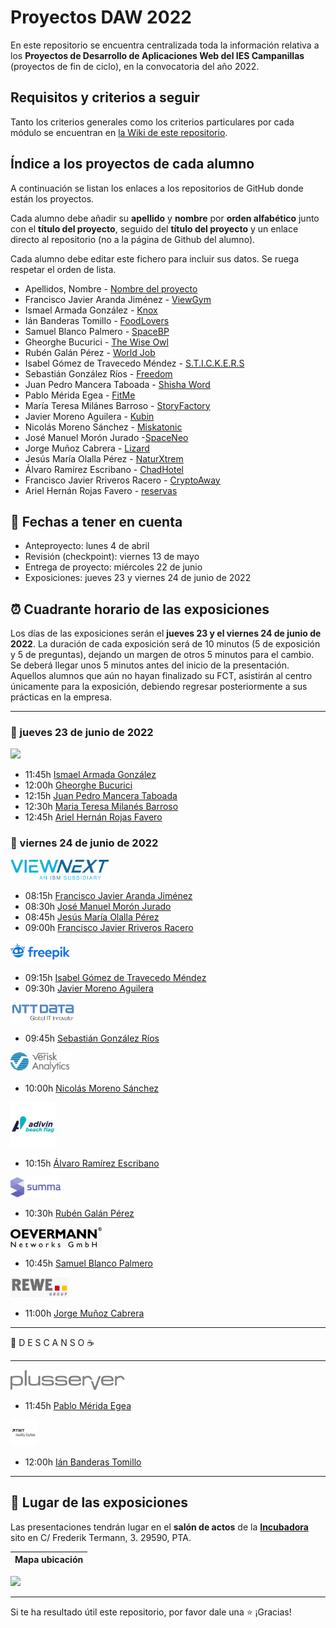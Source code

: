 # Proyectos DAW 2022

En este repositorio se encuentra centralizada toda la información relativa a los **Proyectos de Desarrollo de Aplicaciones Web del IES Campanillas** (proyectos de fin de ciclo), en la convocatoria del año 2022.

## Requisitos y criterios a seguir

Tanto los criterios generales como los criterios particulares por cada módulo se encuentran en [la Wiki de este repositorio](https://github.com/IESCampanillas/proyectos-daw-2022/wiki).

## Índice a los proyectos de cada alumno

A continuación se listan los enlaces a los repositorios de GitHub donde están los proyectos. 

Cada alumno debe añadir su **apellido** y **nombre** por **orden alfabético** junto con el **título del proyecto**, seguido del **título del proyecto** y un enlace directo al repositorio (no a la página de Github del alumno). 

Cada alumno debe editar este fichero para incluir sus datos. Se ruega respetar el orden de lista.

* Apellidos, Nombre - [Nombre del proyecto](https://github.com/nombre_del_repositorio)
* Francisco Javier Aranda Jiménez - [ViewGym](https://github.com/PacoAranda/ViewGym)
* Ismael Armada González - [Knox](https://github.com/Archerus35/KNOX.git)
* Ián Banderas Tomillo - [FoodLovers](https://github.com/ianbanderas/ProjectoDAW)
* Samuel Blanco Palmero - [SpaceBP](https://github.com/samubp10/SpaceBP)
* Gheorghe Bucurici - [The Wise Owl](https://github.com/GheorgheBci/TheWiseOwl)
* Rubén Galán Pérez - [World Job](https://github.com/rubengalan97/World_Job)
* Isabel Gómez de Travecedo Méndez - [S.T.I.C.K.E.R.S](https://github.com/isa-gdt/S.T.IC.K.E.R.S)
* Sebastián González Ríos - [Freedom](https://github.com/SrCbas/Freedom)
* Juan Pedro Mancera Taboada - [Shisha Word](https://github.com/juan2pedro/ShishaWordV2)
* Pablo Mérida Egea - [FitMe](https://github.com/Pablomerida2001/FitMe)
* María Teresa Milánes Barroso - [StoryFactory](https://github.com/MTeresaMB/TFC/tree/master/storyfactory)
* Javier Moreno Aguilera - [Kubin](https://github.com/javmoreno-developer/Kubin)
* Nicolás Moreno Sánchez - [Miskatonic](https://github.com/nicoms13/django)
* José Manuel Morón Jurado -[SpaceNeo](https://github.com/JMMJ0/Space-NEO)
* Jorge Muñoz Cabrera - [Lizard](https://github.com/jorgeMunozCampanillas/Lizard/blob/main/README.md)
* Jesús María Olalla Pérez - [NaturXtrem](https://github.com/Jeolpe/NaturXtrem)
* Álvaro Ramírez Escribano - [ChadHotel](https://github.com/DawAlvaro/ChadHotel)
* Francisco Javier Rriveros Racero - [CryptoAway](https://github.com/FJ-Riveros/CryptoAway)
* Ariel Hernán Rojas Favero - [reservas](https://github.com/ArielHernan/proyectoFinal)



## 📝 Fechas a tener en cuenta
* Anteproyecto: lunes 4 de abril
* Revisión (checkpoint): viernes 13 de mayo
* Entrega de proyecto: miércoles 22 de junio
* Exposiciones: jueves 23 y viernes 24 de junio de 2022


## ⏰ Cuadrante horario de las exposiciones

Los días de las exposiciones serán el **jueves 23 y el viernes 24 de junio de 2022**. La duración de cada exposición será de 10 minutos (5 de exposición y 5 de preguntas), dejando un margen de otros 5 minutos para el cambio. Se deberá llegar unos 5 minutos antes del inicio de la presentación. Aquellos alumnos que aún no hayan finalizado su FCT, asistirán al centro únicamente para la exposición, debiendo regresar posteriormente a sus prácticas en la empresa.

<hr>

### :calendar: jueves 23 de junio de 2022

<img height="46px" src="accenture>-woBG.png">

* 11:45h [Ismael Armada González]()
* 12:00h [Gheorghe Bucurici]()
* 12:15h [Juan Pedro Mancera Taboada]()
* 12:30h [Maria Teresa Milanés Barroso]()
* 12:45h [Ariel Hernán Rojas Favero]()

### :calendar: viernes 24 de junio de 2022

<img height="32px" src="Viewnext-woBG.png">

* 08:15h [Francisco Javier Aranda Jiménez]()
* 08:30h [José Manuel Morón Jurado]()
* 08:45h [Jesús María Olalla Pérez]()
* 09:00h [Francisco Javier Rriveros Racero]()

<img height="32px" src="freepik-woBG.png">

* 09:15h [Isabel Gómez de Travecedo Méndez]()
* 09:30h [Javier Moreno Aguilera]()

<img height="32px" src="NTTData-woBG.png">

* 09:45h [Sebastián González Ríos]()

<img height="32px" src="Verisk Analytics-woBG.png">

* 10:00h [Nicolás Moreno Sánchez]()

<img height="72px" src="adivin.jpg">

* 10:15h [Álvaro Ramírez Escribano]()

<img height="32px" src="summa-woBG.png">

* 10:30h [Rubén Galán Pérez]()

<img height="32px" src="oever.jpg">

* 10:45h [Samuel Blanco Palmero]()

<img height="32px" src="rewe.jpg">

* 11:00h [Jorge Muñoz Cabrera]()

<hr>

 🥪 D E S C A N S O ☕

<hr>

<img height="32px" src="plus.jpg">

* 11:45h [Pablo Mérida Egea]()

<img height="42px" src="tnt.jpg">

* 12:00h [Ián Banderas Tomillo]()

<hr>

## :school: Lugar de las exposiciones

Las presentaciones tendrán lugar en el **salón de actos** de la [**Incubadora**](https://goo.gl/maps/VGMpWnnpCZJQbP21A) sito en C/ Frederik Termann, 3. 29590, PTA.

Mapa ubicación             | 
:-------------------------:|
<a href="https://goo.gl/maps/VGMpWnnpCZJQbP21A" target="_blank"><img src="https://github.com/IESCampanillas/proyectos-dam-2021/blob/master/IESCFP_mapa_ubicacion.png" width="300" /></a> 


<hr>

Si te ha resultado útil este repositorio, por favor dale una :star: ¡Gracias!
